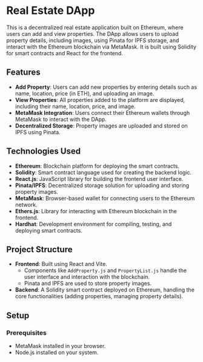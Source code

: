 # Real Estate DApp

This is a decentralized real estate application built on Ethereum, where users can add and view properties. The DApp allows users to upload property details, including images, using Pinata for IPFS storage, and interact with the Ethereum blockchain via MetaMask. It is built using Solidity for smart contracts and React for the frontend.

## Features

- **Add Property**: Users can add new properties by entering details such as name, location, price (in ETH), and uploading an image.
- **View Properties**: All properties added to the platform are displayed, including their name, location, price, and image.
- **MetaMask Integration**: Users connect their Ethereum wallets through MetaMask to interact with the DApp.
- **Decentralized Storage**: Property images are uploaded and stored on IPFS using Pinata.

## Technologies Used

- **Ethereum**: Blockchain platform for deploying the smart contracts.
- **Solidity**: Smart contract language used for creating the backend logic.
- **React.js**: JavaScript library for building the frontend user interface.
- **Pinata/IPFS**: Decentralized storage solution for uploading and storing property images.
- **MetaMask**: Browser-based wallet for connecting users to the Ethereum network.
- **Ethers.js**: Library for interacting with Ethereum blockchain in the frontend.
- **Hardhat**: Development environment for compiling, testing, and deploying smart contracts.

## Project Structure

- **Frontend**: Built using React and Vite.
  - Components like `AddProperty.js` and `PropertyList.js` handle the user interface and interaction with the blockchain.
  - Pinata and IPFS are used to store property images.
- **Backend**: A Solidity smart contract deployed on Ethereum, handling the core functionalities (adding properties, managing property details).

## Setup

### Prerequisites

- MetaMask installed in your browser.
- Node.js installed on your system.


